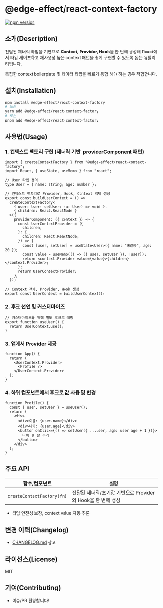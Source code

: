 # @edge-effect/react-context-factory

[![npm version](https://img.shields.io/npm/v/@edge-effect/react-context-factory)](https://www.npmjs.com/package/@edge-effect/react-context-factory)

## 소개(Description)

전달된 제너릭 타입을 기반으로 **Context, Provider, Hook**을 한 번에 생성해 React에서 타입 세이프하고 재사용성 높은 context 패턴을 쉽게 구현할 수 있도록 돕는 유틸리티입니다.

복잡한 context boilerplate 및 데이터 타입을 빠르게 통합 해야 하는 경우 적합합니다.

## 설치(Installation)

```bash
npm install @edge-effect/react-context-factory
# 또는
yarn add @edge-effect/react-context-factory
# 또는
pnpm add @edge-effect/react-context-factory
```

## 사용법(Usage)

### 1. 컨텍스트 팩토리 구현 (제너릭 기반, providerComponent 패턴)

```tsx
import { createContextFactory } from "@edge-effect/react-context-factory";
import React, { useState, useMemo } from "react";

// User 타입 정의
type User = { name: string; age: number };

// 컨텍스트 팩토리로 Provider, Hook, Context 객체 생성
export const buildUserContext = () =>
  createContextFactory<
    { user: User; setUser: (u: User) => void },
    { children: React.ReactNode }
  >({
    providerComponent: ({ context }) => {
      const UserContextProvider = ({
        children,
      }: {
        children: React.ReactNode;
      }) => {
        const [user, setUser] = useState<User>({ name: "홍길동", age: 20 });
        const value = useMemo(() => ({ user, setUser }), [user]);
        return <context.Provider value={value}>{children}</context.Provider>;
      };
      return UserContextProvider;
    },
  });

// Context 객체, Provider, Hook 생성
export const UserContext = buildUserContext();
```

### 2. 후크 선언 및 커스터마이즈

```tsx
// 커스터마이즈를 위해 별도 후크로 래핑
export function useUser() {
  return UserContext.use();
}
```

### 3. 앱에서 Provider 제공

```tsx
function App() {
  return (
    <UserContext.Provider>
      <Profile />
    </UserContext.Provider>
  );
}
```

### 4. 하위 컴포넌트에서 후크로 값 사용 및 변경

```tsx
function Profile() {
  const { user, setUser } = useUser();
  return (
    <div>
      <div>이름: {user.name}</div>
      <div>나이: {user.age}</div>
      <button onClick={() => setUser({ ...user, age: user.age + 1 })}>
        나이 한 살 추가
      </button>
    </div>
  );
}
```

## 주요 API

| 함수/컴포넌트              | 설명                                                         |
| -------------------------- | ------------------------------------------------------------ |
| `createContextFactory(fn)` | 전달된 제너릭/초기값 기반으로 Provider와 Hook을 한 번에 생성 |

- 타입 안전성 보장, context value 자동 추론

## 변경 이력(Changelog)

- [CHANGELOG.md](./CHANGELOG.md) 참고

## 라이선스(License)

MIT

## 기여(Contributing)

- 이슈/PR 환영합니다!
